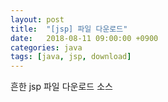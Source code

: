 ```yaml
---
layout: post
title:  "[jsp] 파일 다운로드"
date:   2018-08-11 09:00:00 +0900
categories: java
tags: [java, jsp, download]
---
```

흔한 jsp 파일 다운로드 소스

<script src="https://gist.github.com/min9nim/094c01c438c8db84e8ad247fe72f8492.js"></script>
